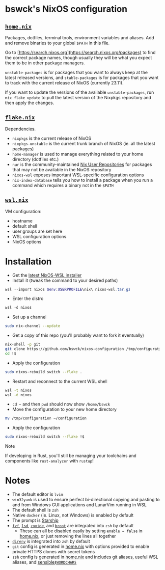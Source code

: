# bswck's NixOS configuration
## [`home.nix`](home.nix)
Packages, dotfiles, terminal tools, environment variables and aliases.
Add and remove binaries to your global `$PATH` in this file.

Go to [https://search.nixos.org](https://search.nixos.org/packages) to find the
correct package names, though usually they will be what you expect them to be
in other package managers.

`unstable-packages` is for packages that you want to always keep at the latest
released versions, and `stable-packages` is for packages that you want to track
with the current release of NixOS (currently 23.11).

If you want to update the versions of the available `unstable-packages`, run
`nix flake update` to pull the latest version of the Nixpkgs repository and
then apply the changes.

## [`flake.nix`](flake.nix)
Dependencies.
* `nixpkgs` is the current release of NixOS
* `nixpkgs-unstable` is the current trunk branch of NixOS (ie. all the
  latest packages)
* `home-manager` is used to manage everything related to your home
  directory (dotfiles etc.)
* `nur` is the community-maintained [Nix User
  Repositories](https://nur.nix-community.org/) for packages that may not
  be available in the NixOS repository
* `nixos-wsl` exposes important WSL-specific configuration options
* `nix-index-database` tells you how to install a package when you run a
  command which requires a binary not in the `$PATH`
## [`wsl.nix`](wsl.nix)
VM configuration:
* hostname
* default shell
* user groups are set here
* WSL configuration options
* NixOS options

# Installation
* Get the [latest NixOS-WSL installer](https://github.com/nix-community/NixOS-WSL)
* Install it (tweak the command to your desired paths)
```powershell
wsl --import nixos $env:USERPROFILE\nix\ nixos-wsl.tar.gz
```

* Enter the distro
```powershell
wsl -d nixos
```

* Set up a channel
```bash
sudo nix-channel --update
```

* Get a copy of this repo (you'll probably want to fork it eventually)
```bash
nix-shell -p git
git clone https://github.com/bswck/nixos-configuration /tmp/configuration
cd !$
```

* Apply the configuration
```bash
sudo nixos-rebuild switch --flake .
```

* Restart and reconnect to the current WSL shell
```bash
wsl -t nixos
wsl -d nixos
```

* `cd ~` and then `pwd` should now show `/home/bswck`
* Move the configuration to your new home directory 
```bash
mv /tmp/configuration ~/configuration
```
* Apply the configuration
```bash
sudo nixos-rebuild switch --flake !$
```

> [!Note]
> If developing in Rust, you'll still be managing your toolchains and components like `rust-analyzer` with `rustup`!

# Notes
* The default editor is `lvim`
* `win32yank` is used to ensure perfect bi-directional copying and pasting to
  and from Windows GUI applications and LunarVim running in WSL
* The default shell is `zsh`
* Native `docker` (ie. Linux, not Windows) is enabled by default
* The prompt is [Starship](https://starship.rs/)
* [`fzf`](https://github.com/junegunn/fzf),
  [`lsd`](https://github.com/lsd-rs/lsd),
  [`zoxide`](https://github.com/ajeetdsouza/zoxide), and
  [`broot`](https://github.com/Canop/broot) are integrated into `zsh` by
  default
    * These can all be disabled easily by setting `enable = false` in
      [home.nix](home.nix), or just removing the lines all together
* [`direnv`](https://github.com/direnv/direnv) is integrated into `zsh` by
  default
* `git` config is generated in [home.nix](home.nix) with options provided to
  enable private HTTPS clones with secret tokens
* `zsh` config is generated in [home.nix](home.nix) and includes git aliases,
  useful WSL aliases, and
  [sensible`$WORDCHARS`](https://lgug2z.com/articles/sensible-wordchars-for-most-developers/)

